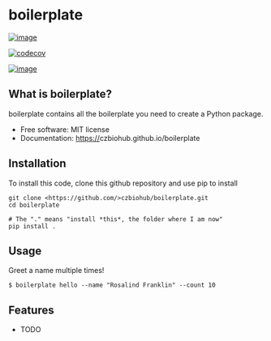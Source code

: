 boilerplate
================================

[![image](https://img.shields.io/travis/%7B%7B%20cookiecutter.github_organization%20%7D%7D/%7B%7B%20cookiecutter.repo_name%20%7D%7D.svg)](https://travis-ci.org/%7B%7B%20cookiecutter.github_organization%20%7D%7D/%7B%7B%20cookiecutter.repo_name%20%7D%7D)


[![codecov](https://codecov.io/gh/%7B%7B%20cookiecutter.github_organization%20%7D%7D/%7B%7B%20cookiecutter.repo_name%20%7D%7D/branch/master/graph/badge.svg)](https://codecov.io/gh/%7B%7B%20cookiecutter.github_organization%20%7D%7D/%7B%7B%20cookiecutter.repo_name%20%7D%7D)

[![image](https://img.shields.io/pypi/v/%7B%7B%20cookiecutter.repo_name%20%7D%7D.svg)](https://pypi.python.org/pypi/%7B%7B%20cookiecutter.repo_name%20%7D%7D)


What is boilerplate?
-------------------------------------

boilerplate contains all the boilerplate you need to create a Python package.

-   Free software: MIT license
-   Documentation: <https://>czbiohub.github.io/boilerplate

Installation
------------

To install this code, clone this github repository and use pip to install

```
git clone <https://github.com/>czbiohub/boilerplate.git 
cd boilerplate 

# The "." means "install *this*, the folder where I am now"
pip install . 
```

Usage
-----

Greet a name multiple times!

```
$ boilerplate hello --name "Rosalind Franklin" --count 10 
```


Features
--------

-   TODO

